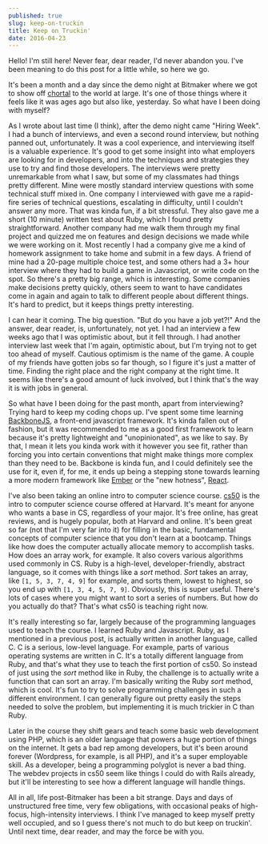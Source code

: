 ```yaml
---
published: true
slug: keep-on-truckin
title: Keep on Truckin'
date: 2016-04-23
---
```


Hello! I'm still here! Never fear, dear reader, I'd never abandon you. I've been meaning to do this post for a little while, so here we go.

It's been a month and a day since the demo night at Bitmaker where we got to show off [chortal](https://chortal.herokuapp.com) to the world at large. It's one of those things where it feels like it was ages ago but also like, yesterday. So what have I been doing with myself?

As I wrote about last time (I think), after the demo night came "Hiring Week". I had a bunch of interviews, and even a second round interview, but nothing panned out, unfortunately. It was a cool experience, and interviewing itself is a valuable experience. It's good to get some insight into what employers are looking for in developers, and into the techniques and strategies they use to try and find those developers. The interviews were pretty unremarkable from what I saw, but some of my classmates had things pretty different. Mine were mostly standard interview questions with some technical stuff mixed in. One company I interviewed with gave me a rapid-fire series of technical questions, escalating in difficulty, until I couldn't answer any more. That was kinda fun, if a bit stressful. They also gave me a short (10 minute) written test about Ruby, which I found pretty straightforward. Another company had me walk them through my final project and quizzed me on features and design decisions we made while we were working on it. Most recently I had a company give me a kind of homework assignment to take home and submit in a few days. A friend of mine had a 20-page multiple choice test, and some others had a 3+ hour interview where they had to build a game in Javascript, or write code on the spot. So there's a pretty big range, which is interesting. Some companies make decisions pretty quickly, others seem to want to have candidates come in again and again to talk to different people about different things. It's hard to predict, but it keeps things pretty interesting.

I can hear it coming. The big question. "But do you have a job yet?!" And the answer, dear reader, is, unfortunately, not yet. I had an interview a few weeks ago that I was optimistic about, but it fell through. I had another interview last week that I'm again, optimistic about, but I'm trying not to get too ahead of myself. Cautious optimism is the name of the game. A couple of my friends have gotten jobs so far though, so I figure it's just a matter of time. Finding the right place and the right company at the right time. It seems like there's a good amount of luck involved, but I think that's the way it is with jobs in general.

So what have I been doing for the past month, apart from interviewing? Trying hard to keep my coding chops up. I've spent some time learning [BackboneJS](http://backbonejs.org), a front-end javascript framework. It's kinda fallen out of fashion, but it was recommended to me as a good first framework to learn because it's pretty lightweight and "unopinionated", as we like to say. By that, I mean it lets you kinda work with it however you see fit, rather than forcing you into certain conventions that might make things more complex than they need to be. Backbone is kinda fun, and I could definitely see the use for it, even if, for me, it ends up being a stepping stone towards learning a more modern framework like [Ember](http://emberjs.com) or the "new hotness", [React](https://facebook.github.io/react/).

I've also been taking an online intro to computer science course. [cs50](http://cs50.edx.org) is the intro to computer science course offered at Harvard. It's meant for anyone who wants a base in CS, regardless of your major. It's free online, has great reviews, and is hugely popular, both at Harvard and online. It's been great so far (not that I'm very far into it) for filling in the basic, fundamental concepts of computer science that you don't learn at a bootcamp. Things like how does the computer actually allocate memory to accomplish tasks. How does an array work, for example. It also covers various algorithms used commonly in CS. Ruby is a high-level, developer-friendly, abstract language, so it comes with things like a _sort_ method. _Sort_ takes an array, like `[1, 5, 3, 7, 4, 9]` for example, and sorts them, lowest to highest, so you end up with `[1, 3, 4, 5, 7, 9]`. Obviously, this is super useful. There's lots of cases where you might want to sort a series of numbers. But how do you actually do that? That's what cs50 is teaching right now.

It's really interesting so far, largely because of the programming languages used to teach the course. I learned Ruby and Javascript. Ruby, as I mentioned in a previous post, is actually written in another language, called C. C is a serious, low-level language. For example, parts of various operating systems are written in C. It's a totally different language from Ruby, and that's what they use to teach the first portion of cs50. So instead of just using the _sort_ method like in Ruby, the challenge is to actually write a function that can sort an array. I'm basically writing the Ruby _sort_ method, which is cool. It's fun to try to solve programming challenges in such a different environment. I can generally figure out pretty easily the steps needed to solve the problem, but implementing it is much trickier in C than Ruby.

Later in the course they shift gears and teach some basic web development using PHP, which is an older language that powers a huge portion of things on the internet. It gets a bad rep among developers, but it's been around forever (Wordpress, for example, is all PHP), and it's a super employable skill. As a developer, being a programming polyglot is never a bad thing. The webdev projects in cs50 seem like things I could do with Rails already, but it'll be interesting to see how a different language will handle things.

All in all, life post-Bitmaker has been a bit strange. Days and days of unstructured free time, very few obligations, with occasional peaks of high-focus, high-intensity interviews. I think I've managed to keep myself pretty well occupied, and so I guess there's not much to do but keep on truckin'. Until next time, dear reader, and may the force be with you.
